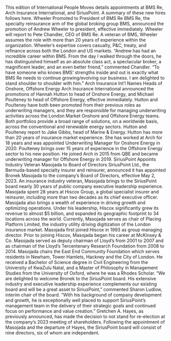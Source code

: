 This edition of International People Moves details appointments at BMS Re, Arch Insurance International, and SiriusPoint.
A summary of these new hires follows here.
Wheeler Promoted to President of BMS Re
BMS Re, the specialty reinsurance arm of the global broking group BMS, announced the promotion of Andrew Wheeler to president, effective immediately. Wheeler will report to Pete Chandler, CEO of BMS Re.
A veteran of BMS, Wheeler assumes the role with more than 20 years of experience within the organization. Wheeler’s expertise covers casualty, P&C, treaty, and refinance across both the London and US markets.
“Andrew has had an incredible career within BMS. From the day I walked through the doors, he has distinguished himself as an absolute class act, a spectacular broker, a magnificent leader, and an even better friend,” commented Chandler. “To have someone who knows BMS’ strengths inside and out is exactly what BMS Re needs to continue growing/evolving our business. I am delighted to stand shoulder to shoulder with him.”
Arch Insurance Int’l Names Heads of Onshore, Offshore Energy
Arch Insurance International announced the promotions of Hannah Hutton to head of Onshore Energy, and Michael Poulteney to head of Offshore Energy, effective immediately.
Hutton and Poulteney have both been promoted from their previous roles as underwriting managers, and they are responsible for managing underwriting activities across the London Market Onshore and Offshore Energy teams. Both portfolios provide a broad range of solutions, on a worldwide basis, across the conventional and renewable energy sectors.
Hutton and Poulteney report to Jake Gibbs, head of Marine & Energy.
Hutton has more than 20 years of insurance market experience. She has worked at Arch for 18 years and was appointed Underwriting Manager for Onshore Energy in 2020.
Poulteney brings over 15 years of experience in the Offshore Energy sector to his new position. He joined Arch in 2015 from QBE and became underwriting manager for Offshore Energy in 2019.
SiriusPoint Appoints Industry Veteran Masojada to Board of Directors
SiriusPoint Ltd., the Bermuda-based specialty insurer and reinsurer, announced it has appointed Bronek Masojada to the company’s Board of Directors, effective May 2, 2023.
An insurance industry veteran, Masojada brings to the SiriusPoint board nearly 30 years of public company executive leadership experience. Masojada spent 28 years at Hiscox Group, a global specialist insurer and reinsurer, including more than two decades as its chief executive officer. Masojada also brings a wealth of experience in driving growth and optimizing operations. Under his leadership, Hiscox significantly grew its revenue to almost $5 billion, and expanded its geographic footprint to 34 locations across the world. Currently, Masojada serves as chair of Placing Platform Limited, the industry utility driving digitization of the London insurance market.
Masojada first joined Hiscox in 1993 as group managing director. Prior to joining Hiscox, Masojada began his career at McKinsey & Co. Masojada served as deputy chairman of Lloyd’s from 2001 to 2007 and as chairman of the Lloyd’s Tercentenary Research Foundation from 2008 to 2014.
Masojada chairs the East End Community Foundation which serves residents in Newham, Tower Hamlets, Hackney and the City of London. He received a Bachelor of Science degree in Civil Engineering from the University of KwaZulu Natal, and a Master of Philosophy in Management Studies from the University of Oxford, where he was a Rhodes Scholar.
“We are delighted to welcome Bronek to the SiriusPoint board. His extensive industry and executive leadership experience complements our existing board and will be a great asset to SiriusPoint,” commented Sharon Ludlow, interim chair of the board. “With his background of company development and growth, he is exceptionally well placed to support SiriusPoint’s management team in the delivery of their strategic goals and continued focus on performance and value creation.”
Gretchen A. Hayes, as previously announced, has made the decision to not stand for re-election at the company’s 2023 meeting of shareholders. Following the appointment of Masojada and the departure of Hayes, the SiriusPoint board will consist of nine directors, six of whom are independent.